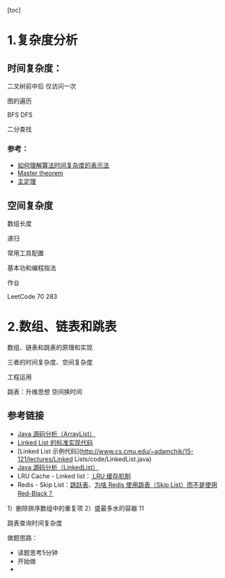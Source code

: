 [toc]



# 1.复杂度分析

## 时间复杂度：

二叉树前中后  仅访问一次

图的遍历

BFS   DFS

二分查找



### 参考：

- [如何理解算法时间复杂度的表示法](http://www.zhihu.com/question/21387264)
- [Master theorem](http://en.wikipedia.org/wiki/Master_theorem_(analysis_of_algorithms))
- [主定理](http://zh.wikipedia.org/wiki/主定理)





## 空间复杂度

数组长度 

递归



常用工具配置

基本功和编程指法  

作业 

LeetCode 70  283

# 2.数组、链表和跳表

数组、链表和跳表的原理和实现

三者的时间复杂度、空间复杂度

工程运用

跳表：升维思想 空间换时间



## 参考链接

- [Java 源码分析（ArrayList）](http://developer.classpath.org/doc/java/util/ArrayList-source.html)
- [Linked List 的标准实现代码](http://www.geeksforgeeks.org/implementing-a-linked-list-in-java-using-class/)
- [Linked List 示例代码](http://www.cs.cmu.edu/~adamchik/15-121/lectures/Linked Lists/code/LinkedList.java)
- [Java 源码分析（LinkedList）](http://developer.classpath.org/doc/java/util/LinkedList-source.html)
- LRU Cache - Linked list：[ LRU 缓存机制](http://leetcode-cn.com/problems/lru-cache)
- Redis - Skip List：[跳跃表](http://redisbook.readthedocs.io/en/latest/internal-datastruct/skiplist.html)、[为啥 Redis 使用跳表（Skip List）而不是使用 Red-Black？](http://www.zhihu.com/question/20202931)

1）删除排序数组中的重复项
2）盛最多水的容器  11







跳表查询时间复杂度







做题思路：

- 读题思考5分钟
- 开始做
- 